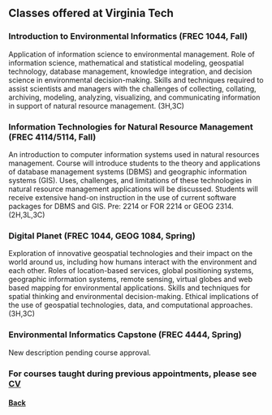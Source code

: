 ## Classes offered at Virginia Tech

### Introduction to Environmental Informatics (FREC 1044, Fall)  
Application of information science to environmental management. Role of information science, mathematical and statistical modeling, geospatial technology, database management, knowledge integration, and decision science in environmental decision-making. Skills and techniques required to assist scientists and managers with the challenges of collecting, collating, archiving, modeling, analyzing, visualizing, and communicating information in support of natural resource management. (3H,3C)  

### Information Technologies for Natural Resource Management (FREC 4114/5114, Fall)  
An introduction to computer information systems used in natural resources management. Course will introduce students to the theory and applications of database management systems (DBMS) and geographic information systems (GIS). Uses, challenges, and limitations of these technologies in natural resource management applications will be discussed. Students will receive extensive hand-on instruction in the use of current software packages for DBMS and GIS. Pre: 2214 or FOR 2214 or GEOG 2314. (2H,3L,3C)  

### Digital Planet (FREC 1044, GEOG 1084, Spring)
Exploration of innovative geospatial technologies and their impact on the world around us, including how humans interact with the environment and each other. Roles of location-based services, global positioning systems, geographic information systems, remote sensing, virtual globes and web based mapping for environmental applications. Skills and techniques for spatial thinking and environmental decision-making. Ethical implications of the use of geospatial technologies, data, and computational approaches. (3H,3C)  

### Environmental Informatics Capstone (FREC 4444, Spring)
New description pending course approval.

### For courses taught during previous appointments, please see [CV](https://github.com/jpgannon/jpgannon.github.io/blob/master/JPG%20CV%20FEB%202020-Web.pdf)

#### [Back](./README.md)
